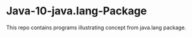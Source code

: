 # Java-10-java.lang-Package
This repo contains programs illustrating concept from java.lang package.
